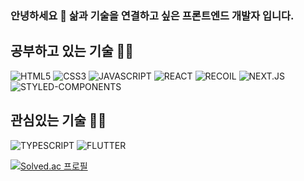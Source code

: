 ### 안녕하세요 👋 삶과 기술을 연결하고 싶은 프론트엔드 개발자 입니다.

<h2>공부하고 있는 기술 🧑‍💻</h2>

![HTML5](https://img.shields.io/badge/HTML5-orange?style=flat&logo=html5&logoColor=white)
![CSS3](https://img.shields.io/badge/CSS3-blue?style=flat&logo=css3)
![JAVASCRIPT](https://img.shields.io/badge/JAVASCRIPT-yellow?style=flat&logo=javascript&logoColor=black)
![REACT](https://img.shields.io/badge/REACT-blue?style=flat&logo=react&logoColor=skyblue)
![RECOIL](https://img.shields.io/badge/RECOIL-skyblue?style=flat&logo=recoil&logoColor=purple)
![NEXT.JS](https://img.shields.io/badge/NEXT.JS-black?style=flat&logo=next.js&logoColor=white)
![STYLED-COMPONENTS](https://img.shields.io/badge/STYLED_COMPONENTS-pink?style=flat&logo=styled-components&logoColor=white)

<h2>관심있는 기술 🧑‍💻</h2>

![TYPESCRIPT](https://img.shields.io/badge/TYPESCRIPT-blue?style=flat&logo=typescript&logoColor=white)
![FLUTTER](https://img.shields.io/badge/FLUTTER-blue?style=flat&logo=flutter&logoColor=white)

[![Solved.ac 프로필](http://mazassumnida.wtf/api/v2/generate_badge?boj=wns2252)](https://solved.ac/wns2252)
